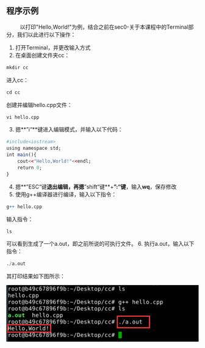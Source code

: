 ## 程序示例

&nbsp;&nbsp;&nbsp;&nbsp;&nbsp;&nbsp;&nbsp;&nbsp;
以打印"Hello,World!"为例，结合之前在sec0-关于本课程中的Terminal部分，我们以此进行以下操作：

1. 打开Terminal，并更改输入方式
2. 在桌面创建文件夹cc：

```r
mkdir cc
```

进入cc：

```r
cd cc
```

创建并编辑hello.cpp文件：

```r
vi hello.cpp
```

3. 摁**”i“**键进入编辑模式，并输入以下代码：

```r
#include<iostream>
using namespace std;
int main(){
	cout<<"Hello,World!"<<endl;
	return 0;
}
```

4. 摁**”ESC“键**退出编辑，再摁**”shift“键**+**”:“键**，输入**wq**，保存修改
5. 使用g++编译器进行编译，输入以下指令：

```r
g++ hello.cpp
```
输入指令：
```r
ls
```

可以看到生成了一个a.out，即之前所说的可执行文件。
6. 执行a.out，输入以下指令：

```r
./a.out
```

其打印结果如下图所示：

![sce1-op1](/images/sce1-op1.png)
